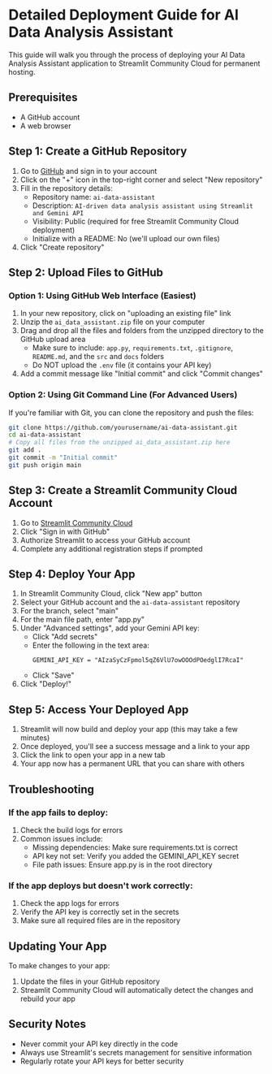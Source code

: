 # Detailed Deployment Guide for AI Data Analysis Assistant

This guide will walk you through the process of deploying your AI Data Analysis Assistant application to Streamlit Community Cloud for permanent hosting.

## Prerequisites

- A GitHub account
- A web browser

## Step 1: Create a GitHub Repository

1. Go to [GitHub](https://github.com) and sign in to your account
2. Click on the "+" icon in the top-right corner and select "New repository"
3. Fill in the repository details:
   - Repository name: `ai-data-assistant`
   - Description: `AI-driven data analysis assistant using Streamlit and Gemini API`
   - Visibility: Public (required for free Streamlit Community Cloud deployment)
   - Initialize with a README: No (we'll upload our own files)
4. Click "Create repository"

## Step 2: Upload Files to GitHub

### Option 1: Using GitHub Web Interface (Easiest)

1. In your new repository, click on "uploading an existing file" link
2. Unzip the `ai_data_assistant.zip` file on your computer
3. Drag and drop all the files and folders from the unzipped directory to the GitHub upload area
   - Make sure to include: `app.py`, `requirements.txt`, `.gitignore`, `README.md`, and the `src` and `docs` folders
   - Do NOT upload the `.env` file (it contains your API key)
4. Add a commit message like "Initial commit" and click "Commit changes"

### Option 2: Using Git Command Line (For Advanced Users)

If you're familiar with Git, you can clone the repository and push the files:

```bash
git clone https://github.com/yourusername/ai-data-assistant.git
cd ai-data-assistant
# Copy all files from the unzipped ai_data_assistant.zip here
git add .
git commit -m "Initial commit"
git push origin main
```

## Step 3: Create a Streamlit Community Cloud Account

1. Go to [Streamlit Community Cloud](https://streamlit.io/cloud)
2. Click "Sign in with GitHub"
3. Authorize Streamlit to access your GitHub account
4. Complete any additional registration steps if prompted

## Step 4: Deploy Your App

1. In Streamlit Community Cloud, click "New app" button
2. Select your GitHub account and the `ai-data-assistant` repository
3. For the branch, select "main"
4. For the main file path, enter "app.py"
5. Under "Advanced settings", add your Gemini API key:
   - Click "Add secrets"
   - Enter the following in the text area:
     ```
     GEMINI_API_KEY = "AIzaSyCzFpmol5qZ6VlU7owOOOdPOedglI7RcaI"
     ```
   - Click "Save"
6. Click "Deploy!"

## Step 5: Access Your Deployed App

1. Streamlit will now build and deploy your app (this may take a few minutes)
2. Once deployed, you'll see a success message and a link to your app
3. Click the link to open your app in a new tab
4. Your app now has a permanent URL that you can share with others

## Troubleshooting

### If the app fails to deploy:

1. Check the build logs for errors
2. Common issues include:
   - Missing dependencies: Make sure requirements.txt is correct
   - API key not set: Verify you added the GEMINI_API_KEY secret
   - File path issues: Ensure app.py is in the root directory

### If the app deploys but doesn't work correctly:

1. Check the app logs for errors
2. Verify the API key is correctly set in the secrets
3. Make sure all required files are in the repository

## Updating Your App

To make changes to your app:

1. Update the files in your GitHub repository
2. Streamlit Community Cloud will automatically detect the changes and rebuild your app

## Security Notes

- Never commit your API key directly in the code
- Always use Streamlit's secrets management for sensitive information
- Regularly rotate your API keys for better security
